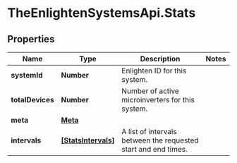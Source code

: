 # TheEnlightenSystemsApi.Stats

## Properties

Name | Type | Description | Notes
------------ | ------------- | ------------- | -------------
**systemId** | **Number** | Enlighten ID for this system. | 
**totalDevices** | **Number** | Number of active microinverters for this system. | 
**meta** | [**Meta**](Meta.md) |  | 
**intervals** | [**[StatsIntervals]**](StatsIntervals.md) | A list of intervals between the requested start and end times. | 


